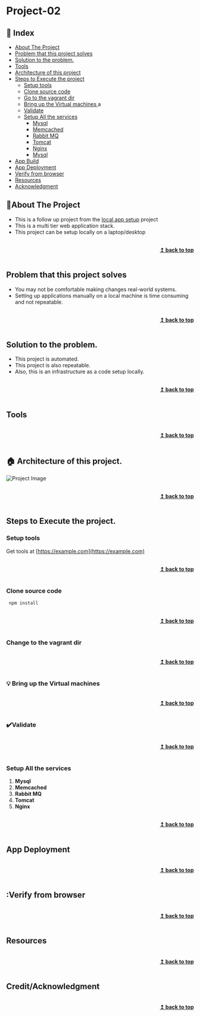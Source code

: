 # Project-02
## :ledger: Index

- [About The Project](#beginner-about-the-project)
- [Problem that this project solves ](#beginner-problem-that-this-project-solves)
- [Solution to the problem.](#beginner-solution-to-the-problem)
- [Tools](#beginner-Tools)
- [Architecture of this project](#beginner-architecture-of-this-project)
- [Steps to Execute the project](#zap-steps-to-execute-the-project)
  - [Setup tools ](#electric_plug-setup-tools )
  - [Clone source code](#package-slone-source-code)
  - [Go to the vagrant dir](#package-go-to-the-vagrant-dir)
  - [Bring up the Virtual machines ](#bulb-bring-up-the-virtual-machines)a
  - [Validate](#heavy_check_mark-validate)
  - [Setup All the services](#package-setup-all-the-services)
    - [Mysql](#package-Mysql)
    - [Memcached](#package-Memcached)
    - [Rabbit MQ](#package-Rabbit-MQ)
    - [Tomcat](#package-Tomcat)
    - [Nginx](#package-Nginx)
    - [Mysql](#package-Mysql)
- [App Build](#hammer-build)  
- [App Deployment](#rocket-deployment) 
- [Verify from browser](#rocket-verify-from-browser) 
- [Resources](#page_facing_up-resources)
- [Acknowledgment](#star2-acknowledgment)


## :beginner:About The Project
- This is a follow up project from the [local app setup](https://github.com/sheygildas/Local_App_Setup) project
- This is a multi tier web application stack.
- This project can be setup locally on a laptop/desktop

<br/>
<div align="right">
    <b><a href="#project-02">↥ back to top</a></b>
</div>
<br/>


## Problem that this project solves 

- You may not be comfortable making changes real-world systems.
- Setting up applications manually on a local machine is time consuming and not repeatable.

<br/>
<div align="right">
    <b><a href="#project-02">↥ back to top</a></b>
</div>
<br/>


## Solution to the problem.

- This project is automated.
- This project is also repeatable.
- Also, this is an infrastructure as a code setup locally.

<br/>
<div align="right">
    <b><a href="#project-02">↥ back to top</a></b>
</div>
<br/>

## Tools


<br/>
<div align="right">
    <b><a href="#project-02">↥ back to top</a></b>
</div>
<br/>


## :house: Architecture of this project.

![Project Image](project-image-url)

<br/>
<div align="right">
    <b><a href="#project-02">↥ back to top</a></b>
</div>
<br/>

## Steps to Execute the project. 

### Setup tools 
 Get tools at [https://example.com](https://example.com)
 
<br/>
<div align="right">
    <b><a href="#project-02">↥ back to top</a></b>
</div>
<br/>

### Clone source code

  ```sh
   npm install
   ```
   
   <br/>
<div align="right">
    <b><a href="#project-02">↥ back to top</a></b>
</div>
<br/>

### Change to the vagrant dir

<br/>
<div align="right">
    <b><a href="#project-02">↥ back to top</a></b>
</div>
<br/>


### :bulb: Bring up the Virtual machines 

<br/>
<div align="right">
    <b><a href="#project-02">↥ back to top</a></b>
</div>
<br/>


### :heavy_check_mark:Validate

<br/>
<div align="right">
    <b><a href="#project-02">↥ back to top</a></b>
</div>
<br/>


### Setup All the services
1. **Mysql** <br>
2. **Memcached** <br>
3. **Rabbit MQ** <br>
4. **Tomcat** <br>
5. **Nginx** <br>

<br/>
<div align="right">
    <b><a href="#project-02">↥ back to top</a></b>
</div>
<br/>



## App Deployment

<br/>
<div align="right">
    <b><a href="#project-02">↥ back to top</a></b>
</div>
<br/>


## :Verify from browser


<br/>
<div align="right">
    <b><a href="#project-02">↥ back to top</a></b>
</div>
<br/>


## Resources

<br/>
<div align="right">
    <b><a href="#project-02">↥ back to top</a></b>
</div>
<br/>


## Credit/Acknowledgment


<br/>
<div align="right">
    <b><a href="#project-02">↥ back to top</a></b>
</div>
<br/>

